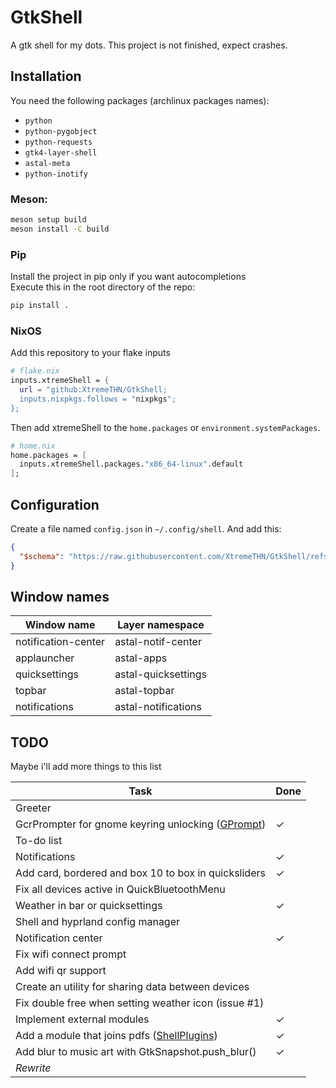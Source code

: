 # GtkShell
A gtk shell for my dots. This project is not finished, expect crashes.

## Installation
You need the following packages (archlinux packages names):
- `python`
- `python-pygobject`
- `python-requests`
- `gtk4-layer-shell`
- `astal-meta`
- `python-inotify`

### Meson:
```bash
meson setup build
meson install -C build
```
### Pip
Install the project in pip only if you want autocompletions<br>
Execute this in the root directory of the repo:
```bash
pip install .
```
### NixOS
Add this repository to your flake inputs
```nix
# flake.nix
inputs.xtremeShell = {
  url = "github:XtremeTHN/GtkShell;
  inputs.nixpkgs.follows = "nixpkgs";
};
```
Then add xtremeShell to the `home.packages` or `environment.systemPackages`.
```nix
# home.nix
home.packages = [
  inputs.xtremeShell.packages."x86_64-linux".default
];
```

## Configuration
Create a file named `config.json` in `~/.config/shell`. And add this:
```json 
{
  "$schema": "https://raw.githubusercontent.com/XtremeTHN/GtkShell/refs/heads/main/doc/schema.json"
}
```

## Window names

| Window name         | Layer namespace     |
|---------------------|---------------------|
| notification-center | astal-notif-center  |
| applauncher         | astal-apps          |
| quicksettings       | astal-quicksettings |
| topbar              | astal-topbar        |
| notifications       | astal-notifications |

## TODO
Maybe i'll add more things to this list

| Task                                                              | Done |
|-------------------------------------------------------------------|------|
| Greeter                                                           |      |
| GcrPrompter for gnome keyring unlocking ([GPrompt](https://github.com/XtremeTHN/GPrompt))| ✓    |
| To-do list                                                        |      |
| Notifications                                                     | ✓    |
| Add card, bordered and box 10 to box in quicksliders              | ✓    |
| Fix all devices active in QuickBluetoothMenu                      |      |
| Weather in bar or quicksettings                                   | ✓    |
| Shell and hyprland config manager                                 |      |
| Notification center                                               | ✓    |
| Fix wifi connect prompt                                           |      |
| Add wifi qr support                                               |      |
| Create an utility for sharing data between devices                |      |
| Fix double free when setting weather icon (issue #1)              |      |
| Implement external modules                                        | ✓    |
| Add a module that joins pdfs ([ShellPlugins](https://github.com/XtremeTHN/ShellPlugins)) | ✓    |
| Add blur to music art with GtkSnapshot.push_blur()                | ✓    |
| *Rewrite*                                                         |      |

